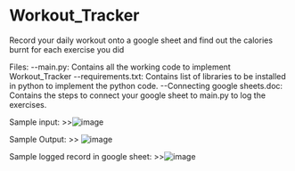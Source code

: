 # Workout_Tracker
Record your daily workout onto a google sheet and find out the calories burnt for each exercise you did

Files: 
--main.py: Contains all the working code to implement Workout_Tracker
--requirements.txt: Contains list of libraries to be installed in python to implement the python code.
--Connecting google sheets.doc: Contains the steps to connect your google sheet to main.py to log the exercises.

Sample input: 
    >>![image](https://user-images.githubusercontent.com/55533398/185612650-cdf58934-ac39-45fa-961e-bdd5837cc9da.png)

Sample Output: 
    >> ![image](https://user-images.githubusercontent.com/55533398/185612860-0484949d-4e66-430f-9d9d-944ac6f63208.png)

Sample logged record in google sheet:
    >>![image](https://user-images.githubusercontent.com/55533398/185613064-f818a6b4-0c73-462e-aaf8-9df9994b775c.png)

